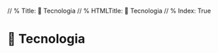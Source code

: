 // % Title: 📡 Tecnologia
// % HTMLTitle: <span class="twa twa-satellite-antenna twa-📡"><span>📡</span></span> Tecnologia
// % Index: True

# <span class="twa twa-satellite-antenna twa-📡"><span>📡</span></span> Tecnologia

<div><staticoso:Category:Tecnologia></div>
